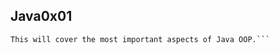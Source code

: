 ## Java0x01
```This is my teach to learn technique I am trying lately to improve my learning journey,
This will cover the most important aspects of Java OOP.```
